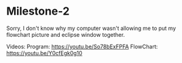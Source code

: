 # Milestone-2

Sorry, I don't know why my computer wasn't allowing me to put my flowchart picture and eclipse window together.

Videos: 
Program: https://youtu.be/So78bExFPFA 
FlowChart: https://youtu.be/Y0cfEgk0g10
